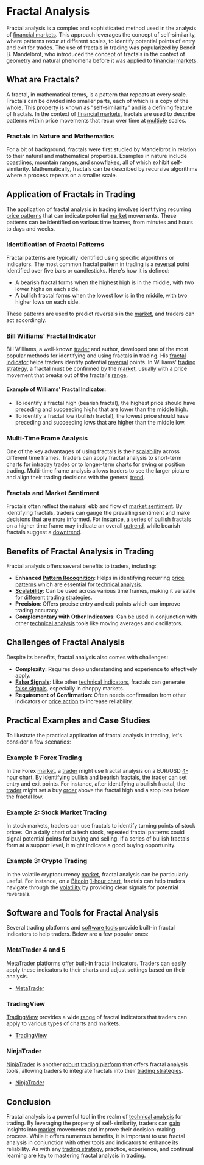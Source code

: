 # Fractal Analysis

Fractal analysis is a complex and sophisticated method used in the analysis of [financial markets](../f/financial_market.md). This approach leverages the concept of self-similarity, where patterns recur at different scales, to identify potential points of entry and exit for trades. The use of fractals in trading was popularized by Benoit B. Mandelbrot, who introduced the concept of fractals in the context of geometry and natural phenomena before it was applied to [financial markets](../f/financial_market.md).

## What are Fractals?

A fractal, in mathematical terms, is a pattern that repeats at every scale. Fractals can be divided into smaller parts, each of which is a copy of the whole. This property is known as "self-similarity" and is a defining feature of fractals. In the context of [financial markets](../f/financial_market.md), fractals are used to describe patterns within price movements that recur over time at [multiple](../m/multiple.md) scales.

### Fractals in Nature and Mathematics

For a bit of background, fractals were first studied by Mandelbrot in relation to their natural and mathematical properties. Examples in nature include coastlines, mountain ranges, and snowflakes, all of which exhibit self-similarity. Mathematically, fractals can be described by recursive algorithms where a process repeats on a smaller scale.

## Application of Fractals in Trading

The application of fractal analysis in trading involves identifying recurring [price patterns](../p/price_patterns.md) that can indicate potential [market](../m/market.md) movements. These patterns can be identified on various time frames, from minutes and hours to days and weeks. 

### Identification of Fractal Patterns

Fractal patterns are typically identified using specific algorithms or indicators. The most common fractal pattern in trading is a [reversal](../r/reversal.md) point identified over five bars or candlesticks. Here's how it is defined:
- A bearish fractal forms when the highest high is in the middle, with two lower highs on each side.
- A bullish fractal forms when the lowest low is in the middle, with two higher lows on each side.

These patterns are used to predict reversals in the [market](../m/market.md), and traders can act accordingly.

### Bill Williams' Fractal Indicator

Bill Williams, a well-known [trader](../t/trader.md) and author, developed one of the most popular methods for identifying and using fractals in trading. His [fractal indicator](../f/fractal_indicator.md) helps traders identify potential [reversal](../r/reversal.md) points. In Williams' [trading strategy](../t/trading_strategy.md), a fractal must be confirmed by the [market](../m/market.md), usually with a price movement that breaks out of the fractal's [range](../r/range.md).

#### Example of Williams' Fractal Indicator:
- To identify a fractal high (bearish fractal), the highest price should have preceding and succeeding highs that are lower than the middle high.
- To identify a fractal low (bullish fractal), the lowest price should have preceding and succeeding lows that are higher than the middle low.

### Multi-Time Frame Analysis

One of the key advantages of using fractals is their [scalability](../s/scalability.md) across different time frames. Traders can apply fractal analysis to short-term charts for intraday trades or to longer-term charts for swing or position trading. Multi-time frame analysis allows traders to see the larger picture and align their trading decisions with the general [trend](../t/trend.md).

### Fractals and Market Sentiment

Fractals often reflect the natural ebb and flow of [market sentiment](../m/market_sentiment.md). By identifying fractals, traders can gauge the prevailing sentiment and make decisions that are more informed. For instance, a series of bullish fractals on a higher time frame may indicate an overall [uptrend](../u/uptrend.md), while bearish fractals suggest a [downtrend](../d/downtrend.md).

## Benefits of Fractal Analysis in Trading

Fractal analysis offers several benefits to traders, including:
- **Enhanced [Pattern Recognition](../p/pattern_recognition.md)**: Helps in identifying recurring [price patterns](../p/price_patterns.md) which are essential for [technical analysis](../t/technical_analysis.md).
- **[Scalability](../s/scalability.md)**: Can be used across various time frames, making it versatile for different [trading strategies](../t/trading_strategies.md).
- **Precision**: Offers precise entry and exit points which can improve trading accuracy.
- **Complementary with Other Indicators**: Can be used in conjunction with other [technical analysis](../t/technical_analysis.md) tools like moving averages and oscillators.

## Challenges of Fractal Analysis

Despite its benefits, fractal analysis also comes with challenges:
- **Complexity**: Requires deep understanding and experience to effectively apply.
- **[False Signals](../f/false_signals_in_trading.md)**: Like other [technical indicators](../t/technical_indicators.md), fractals can generate [false signals](../f/false_signals_in_trading.md), especially in choppy markets.
- **Requirement of Confirmation**: Often needs confirmation from other indicators or [price action](../p/price_action.md) to increase reliability.

## Practical Examples and Case Studies

To illustrate the practical application of fractal analysis in trading, let's consider a few scenarios:

### Example 1: Forex Trading

In the Forex [market](../m/market.md), a [trader](../t/trader.md) might use fractal analysis on a EUR/USD [4-hour chart](../1/4-hour_chart.md). By identifying bullish and bearish fractals, the [trader](../t/trader.md) can set entry and exit points. For instance, after identifying a bullish fractal, the [trader](../t/trader.md) might set a buy [order](../o/order.md) above the fractal high and a stop loss below the fractal low.

### Example 2: Stock Market Trading

In stock markets, traders can use fractals to identify turning points of stock prices. On a daily chart of a tech stock, repeated fractal patterns could signal potential points for buying and selling. If a series of bullish fractals form at a support level, it might indicate a good buying opportunity.

### Example 3: Crypto Trading

In the volatile cryptocurrency [market](../m/market.md), fractal analysis can be particularly useful. For instance, on a [Bitcoin](../b/bitcoin.md) [1-hour chart](../1/1-hour_chart.md), fractals can help traders navigate through the [volatility](../v/volatility.md) by providing clear signals for potential reversals.

## Software and Tools for Fractal Analysis

Several trading platforms and [software tools](../s/software_tools_for_trading.md) provide built-in fractal indicators to help traders. Below are a few popular ones:

### MetaTrader 4 and 5

MetaTrader platforms [offer](../o/offer.md) built-in fractal indicators. Traders can easily apply these indicators to their charts and adjust settings based on their analysis.

- [MetaTrader](https://www.metatrader4.com/)

### TradingView

[TradingView](../t/tradingview.md) provides a wide [range](../r/range.md) of fractal indicators that traders can apply to various types of charts and markets.

- [TradingView](https://www.tradingview.com/)

### NinjaTrader

[NinjaTrader](../n/ninjatrader.md) is another [robust](../r/robust.md) [trading platform](../t/trading_platform.md) that offers fractal analysis tools, allowing traders to integrate fractals into their [trading strategies](../t/trading_strategies.md).

- [NinjaTrader](https://ninjatrader.com/)

## Conclusion

Fractal analysis is a powerful tool in the realm of [technical analysis](../t/technical_analysis.md) for trading. By leveraging the property of self-similarity, traders can [gain](../g/gain.md) insights into [market](../m/market.md) movements and improve their decision-making process. While it offers numerous benefits, it is important to use fractal analysis in conjunction with other tools and indicators to enhance its reliability. As with any [trading strategy](../t/trading_strategy.md), practice, experience, and continual learning are key to mastering fractal analysis in trading.
